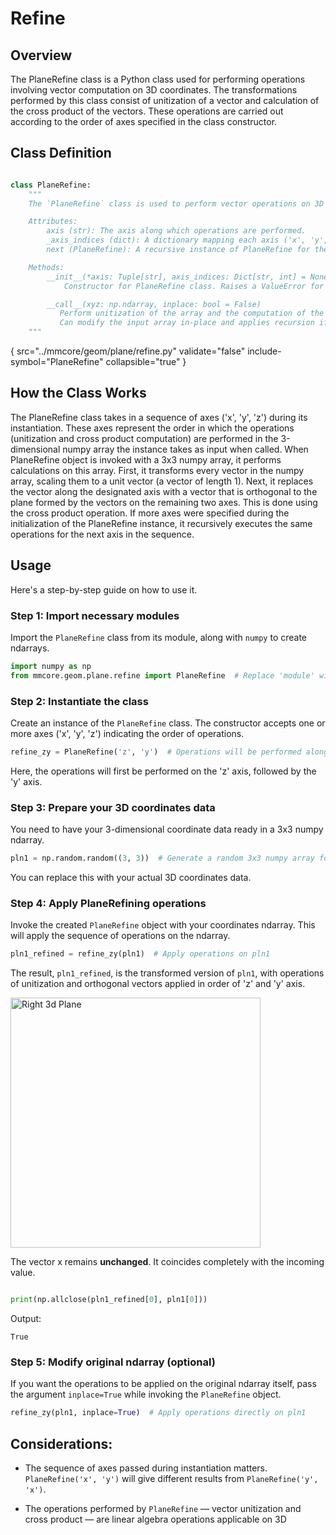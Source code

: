 # Refine

## Overview

The PlaneRefine class is a Python class used for performing operations involving vector computation on 3D coordinates.
The transformations performed by this class consist of unitization of a vector and calculation of the cross product of
the vectors. These operations are carried out according to the order of axes specified in the class constructor.

## Class Definition

```python

class PlaneRefine:
    """
    The `PlaneRefine` class is used to perform vector operations on 3D coordinates.

    Attributes:
        axis (str): The axis along which operations are performed.
        _axis_indices (dict): A dictionary mapping each axis ('x', 'y', 'z') to a number (0, 1, 2)
        next (PlaneRefine): A recursive instance of PlaneRefine for the subsequent axis if provided.

    Methods:
        __init__(*axis: Tuple[str], axis_indices: Dict[str, int] = None)
            Constructor for PlaneRefine class. Raises a ValueError for more than 3 axes.

        __call__(xyz: np.ndarray, inplace: bool = False)
           Perform unitization of the array and the computation of the cross product depending on the axis.
           Can modify the input array in-place and applies recursion if a next PlaneRefine instance exists.
    """

```

{
src="../mmcore/geom/plane/refine.py" validate="false"   include-symbol="PlaneRefine" collapsible="true"
}

## How the Class Works

The PlaneRefine class takes in a sequence of axes ('x', 'y', 'z') during its instantiation. These axes represent the
order in which the operations (unitization and cross product computation) are performed in the 3-dimensional numpy array
the instance takes as input when called.
When PlaneRefine object is invoked with a 3x3 numpy array, it performs calculations on this array. First, it transforms
every vector in the numpy array, scaling them to a unit vector (a vector of length 1). Next, it replaces the vector
along the designated axis with a vector that is orthogonal to the plane formed by the vectors on the remaining two axes.
This is done using the cross product operation. If more axes were specified during the initialization of the PlaneRefine
instance, it recursively executes the same operations for the next axis in the sequence.

## Usage

Here's a step-by-step guide on how to use it.

### Step 1: Import necessary modules

Import the `PlaneRefine` class from its module, along with `numpy` to create ndarrays.

```python
import numpy as np
from mmcore.geom.plane.refine import PlaneRefine  # Replace 'module' with the actual module name
```

### Step 2: Instantiate the class

Create an instance of the `PlaneRefine` class. The constructor accepts one or more axes ('x', 'y', 'z') indicating the
order of operations.

```python
refine_zy = PlaneRefine('z', 'y')  # Operations will be performed along 'z' and 'y' axes in sequence
```

Here, the operations will first be performed on the 'z' axis, followed by the 'y' axis.

### Step 3: Prepare your 3D coordinates data

You need to have your 3-dimensional coordinate data ready in a 3x3 numpy ndarray.

```python
pln1 = np.random.random((3, 3))  # Generate a random 3x3 numpy array for this example
```

You can replace this with your actual 3D coordinates data.

### Step 4: Apply PlaneRefining operations

Invoke the created `PlaneRefine` object with your coordinates ndarray. This will apply the sequence of operations on the
ndarray.

```python
pln1_refined = refine_zy(pln1)  # Apply operations on pln1
```

The result, `pln1_refined`, is the transformed version of `pln1`, with operations of unitization and orthogonal vectors
applied in order of 'z' and 'y' axis.

<img alt="Right 3d Plane" height="400"  src="Screenshot 2024-01-07at010208.png"/>

The vector x remains **unchanged**. It coincides completely with the incoming value.

```python

print(np.allclose(pln1_refined[0], pln1[0]))

```

Output:

```
True
```

### Step 5: Modify original ndarray (optional)

If you want the operations to be applied on the original ndarray itself, pass the argument `inplace=True` while invoking
the `PlaneRefine` object.

```python
refine_zy(pln1, inplace=True)  # Apply operations directly on pln1


```

## Considerations:

- The sequence of axes passed during instantiation matters. `PlaneRefine('x', 'y')` will give different results
  from `PlaneRefine('y', 'x')`.

- The operations performed by `PlaneRefine` — vector unitization and cross product — are linear algebra operations
  applicable on 3D

